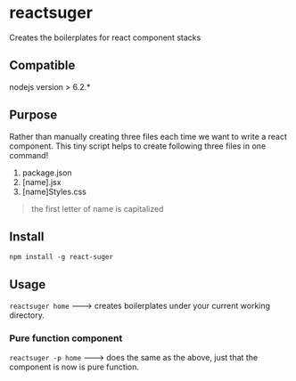 # reactsuger
Creates the boilerplates for react component stacks

## Compatible

nodejs version > 6.2.*

## Purpose

Rather than manually creating three files each time we want to write a react component. This tiny script helps to create following three files in one command!

1. package.json
2. [name].jsx
3. [name]Styles.css

> the first letter of name is capitalized 

## Install

`npm install -g react-suger`

## Usage

`reactsuger home` ---> creates boilerplates under your current working directory.

### Pure function component

`reactsuger -p home` ---> does the same as the above, just that the component is now is pure function.


